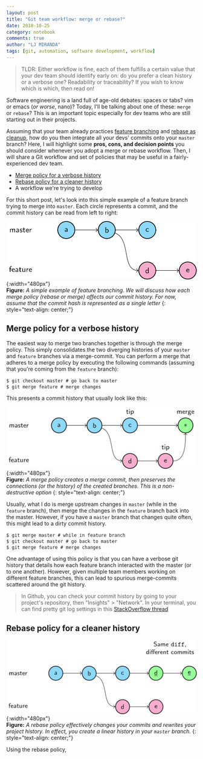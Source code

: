 ```yaml
---
layout: post
title: "Git team workflow: merge or rebase?"
date: 2018-10-25
category: notebook
comments: true
author: "LJ MIRANDA"
tags: [git, automation, software development, workflow]
---
```


> TLDR: Either workflow is fine, each of them fulfills a certain value that
> your dev team should identify early on: do you prefer a clean history or a
> verbose one? Readability or traceability? If you wish to know which is which,
> then read on!

Software engineering is a land full of age-old debates: spaces or tabs? vim or
emacs (*or worse*, nano)? Today, I'll be talking about one of these: `merge` or
`rebase`? This is an important topic especially for dev teams who are still
starting out in their projects.

Assuming that your team already practices [feature
branching](https://www.atlassian.com/git/tutorials/comparing-workflows/feature-branch-workflow)
and [rebase as
cleanup](https://www.atlassian.com/git/tutorials/rewriting-history/git-rebase),
how do you then integrate all your devs' commits onto your `master` branch?
Here, I will highlight some **pros, cons, and decision points** you should
consider whenever you adopt a merge or rebase workflow. Then, I will share a
Git workflow and set of policies that may be useful in a fairly-experienced dev
team.

- [Merge policy for a verbose history](#merge-policy-for-a-verbose-history)
- [Rebase policy for a cleaner history](#rebase-policy-for-a-cleaner-history)
- A workflow we're trying to develop

For this short post, let's look into this simple example of a feature branch
trying to merge into `master`. Each circle represents a commit, and the commit
history can be read from left to right:


![Diagram](/assets/png/gitflow/feature-branch.png){:width="480px"}  
__Figure:__ _A simple example of feature branching. We will discuss how each
merge policy (rebase or merge) affects our commit history. For now, assume that
the commit hash is represented as a single letter_
{: style="text-align: center;"}

## Merge policy for a verbose history

The easiest way to merge two branches together is through the merge policy.
This simply consolidates the two diverging histories of your `master` and
`feature` branches via a merge-commit. You can perform a merge that adheres to
a merge policy by executing the following commands (assuming that you're
coming from the `feature` branch):

```shell
$ git checkout master # go back to master
$ git merge feature # merge changes
```

This presents a commit history that usually look like this:

![Diagram](/assets/png/gitflow/merge.png){:width="480px"}  
__Figure:__ _A merge policy creates a merge commit, then preserves the
connections (or the history) of the created branches. This is a non-destructive
option_
{: style="text-align: center;"}

Usually, what I do is merge upstream changes in `master` (while in the
`feature` branch), then merge the changes in the `feature` branch back into
the master. However, if you have a `master` branch that changes quite often,
this might lead to a dirty commit history. 

```shell
$ git merge master # while in feature branch
$ git checkout master # go back to master
$ git merge feature # merge changes
```

One advantage of using this policy is that you can have a verbose git history
that details how each feature branch interacted with the master (or to one
another). However, given multiple team members working on different feature
branches, this can lead to spurious merge-commits scattered around the git
history. 

> In Github, you can check your commit history by going to your project's
> repository, then "Insights" > "Network". In your terminal, you can find
> pretty git log settings in this [StackOverflow
> thread](https://stackoverflow.com/questions/1057564/pretty-git-branch-graphs)


## Rebase policy for a cleaner history


![Diagram](/assets/png/gitflow/rebase.png){:width="480px"}  
__Figure:__ _A rebase policy effectively changes your commits and rewrites your
project history. In effect, you create a linear history in your `master` branch._
{: style="text-align: center;"}

Using the rebase policy, 
